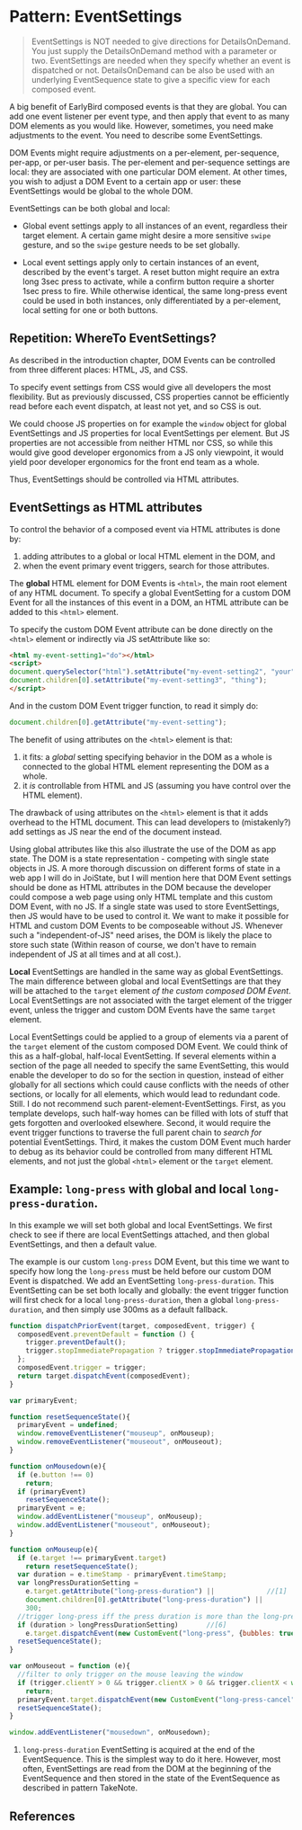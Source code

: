 # Pattern: EventSettings

> EventSettings is NOT needed to give directions for DetailsOnDemand. 
> You just supply the DetailsOnDemand method with a parameter or two.
> EventSettings are needed when they specify whether an event is dispatched or not.
> DetailsOnDemand can be also be used with an underlying EventSequence state to give a 
> specific view for each composed event.

A big benefit of EarlyBird composed events is that they are global. You can add one event listener per
event type, and then apply that event to as many DOM elements as you would like.
However, sometimes, you need make adjustments to the event. You need to describe some EventSettings.

DOM Events might require adjustments on a per-element, per-sequence, per-app, or per-user basis.
The per-element and per-sequence settings are local: they are associated with one particular DOM element.
At other times, you wish to adjust a DOM Event to a certain app or user: these EventSettings would
be global to the whole DOM.

EventSettings can be both global and local:
 
 * Global event settings apply to all instances of an event, regardless their target element.
   A certain game might desire a more sensitive `swipe` gesture, and so the `swipe` gesture 
   needs to be set globally. 
   
 * Local event settings apply only to certain instances of an event, described by the event's target.
   A reset button might require an extra long 3sec press to activate, 
   while a confirm button require a shorter 1sec press to fire.
   While otherwise identical, the same long-press event could be used in both instances, 
   only differentiated by a per-element, local setting for one or both buttons.
   
## Repetition: WhereTo EventSettings?

As described in the introduction chapter, DOM Events can be controlled from three different places:
HTML, JS, and CSS. 

To specify event settings from CSS would give all developers the most flexibility. 
But as previously discussed, CSS properties cannot be efficiently read before each event dispatch, 
at least not yet, and so CSS is out.

We could choose JS properties on for example the `window` object for global EventSettings and JS 
properties for local EventSettings per element. But JS properties are not accessible from neither
HTML nor CSS, so while this would give good developer ergonomics from a JS only viewpoint, 
it would yield poor developer ergonomics for the front end team as a whole.

Thus, EventSettings should be controlled via HTML attributes.  

## EventSettings as HTML attributes

To control the behavior of a composed event via HTML attributes is done by:
1. adding attributes to a global or local HTML element in the DOM, and 
2. when the event primary event triggers, search for those attributes.

The **global** HTML element for DOM Events is `<html>`, the main root element of any HTML document. 
To specify a global EventSetting for a custom DOM Event for all the instances of this event in a DOM,
an HTML attribute can be added to this `<html>` element.

To specify the custom DOM Event attribute can be done directly on the `<html>` element or indirectly
via JS setAttribute like so:
```html
<html my-event-setting1="do"></html>
<script>
document.querySelector("html").setAttribute("my-event-setting2", "your");
document.children[0].setAttribute("my-event-setting3", "thing");
</script>
```

And in the custom DOM Event trigger function, to read it simply do:

```javascript
document.children[0].getAttribute("my-event-setting");
```

The benefit of using attributes on the `<html>` element is that:
1. it fits: a *global* setting specifying behavior in the DOM as a whole is connected to 
   the global HTML element representing the DOM as a whole.
2. it *is* controllable from HTML and JS (assuming you have control over the HTML element).

The drawback of using attributes on the `<html>` element is that it adds overhead to the HTML document.
This can lead developers to (mistakenly?) add settings as JS near the end of the document instead.

Using global attributes like this also illustrate the use of the DOM as app state.
The DOM is a state representation - competing with single state objects in JS.
A more thorough discussion on different forms of state in a web app I will do in JoiState,
but I will mention here that DOM Event settings should be done as HTML attributes in the DOM because
the developer could compose a web page using only HTML template and this custom DOM Event, with no JS.
If a single state was used to store EventSettings, then JS would have to be used to control it.
We want to make it possible for HTML and custom DOM Events to be composeable without JS.
Whenever such a "independent-of-JS" need arises, the DOM is likely the place to store such state
(Within reason of course, we don't have to remain independent of JS at all times and at all cost.).

**Local** EventSettings are handled in the same way as global EventSettings. The main difference between 
global and local EventSettings are that they will be attached to the `target` element *of the custom 
composed DOM Event*. Local EventSettings are not associated with the target element of the trigger event, 
unless the trigger and custom DOM Events have the same `target` element. 

Local EventSettings could be applied to a group of elements via a parent of the `target` element 
of the custom composed DOM Event. We could think of this as a half-global, half-local EventSetting.
If several elements within a section of the page all needed to specify the same EventSetting, 
this would enable the developer to do so for the section in question, instead of either globally for 
all sections which could cause conflicts with the needs of other sections, or locally for all elements,
which would lead to redundant code.
Still. I do not recommend such parent-element-EventSettings. First, as you template develops, 
such half-way homes can be filled with lots of stuff that gets forgotten and overlooked elsewhere. 
Second, it would require the event trigger functions to traverse the full parent chain to *search for* 
potential EventSettings. Third, it makes the custom DOM Event much harder to debug as its behavior could
be controlled from many different HTML elements, and not just the global `<html>` element or the `target`
element.

## Example: `long-press` with global and local `long-press-duration`.

In this example we will set both global and local EventSettings.
We first check to see if there are local EventSettings attached, and then global EventSettings, and 
then a default value.

The example is our custom `long-press` DOM Event, but this time we want to specify how long the
`long-press` must be held before our custom DOM Event is dispatched. We add an EventSetting 
`long-press-duration`. This EventSetting can be set both locally and globally: the event trigger function
will first check for a local `long-press-duration`, then a global `long-press-duration`, and then
simply use 300ms as a default fallback. 

```javascript
function dispatchPriorEvent(target, composedEvent, trigger) {
  composedEvent.preventDefault = function () {
    trigger.preventDefault();
    trigger.stopImmediatePropagation ? trigger.stopImmediatePropagation() : trigger.stopPropagation();
  };
  composedEvent.trigger = trigger;
  return target.dispatchEvent(composedEvent);
}

var primaryEvent;

function resetSequenceState(){
  primaryEvent = undefined;                                    
  window.removeEventListener("mouseup", onMouseup);            
  window.removeEventListener("mouseout", onMouseout);          
}

function onMousedown(e){                                       
  if (e.button !== 0)                                    
    return;
  if (primaryEvent)                                            
    resetSequenceState(); 
  primaryEvent = e;                                            
  window.addEventListener("mouseup", onMouseup);               
  window.addEventListener("mouseout", onMouseout);             
}

function onMouseup(e){                                         
  if (e.target !== primaryEvent.target)
    return resetSequenceState();
  var duration = e.timeStamp - primaryEvent.timeStamp;
  var longPressDurationSetting = 
    e.target.getAttribute("long-press-duration") ||             //[1]
    document.children[0].getAttribute("long-press-duration") ||
    300;
  //trigger long-press iff the press duration is more than the long-press-duration EventSetting
  if (duration > longPressDurationSetting)       //[6]
    e.target.dispatchEvent(new CustomEvent("long-press", {bubbles: true, composed: true, detail: duration}));
  resetSequenceState();                                         
}

var onMouseout = function (e){                                  
  //filter to only trigger on the mouse leaving the window
  if (trigger.clientY > 0 && trigger.clientX > 0 && trigger.clientX < window.innerWidth && trigger.clientY < window.innerHeight)
    return;                                                     
  primaryEvent.target.dispatchEvent(new CustomEvent("long-press-cancel", {bubbles: true, composed: true}));
  resetSequenceState();                                         
}

window.addEventListener("mousedown", onMousedown);              
```

1. `long-press-duration` EventSetting is acquired at the end of the EventSequence. This is the simplest
   way to do it here. However, most often, EventSettings are read from the DOM at the beginning of the 
   EventSequence and then stored in the state of the EventSequence as described in pattern TakeNote.

## References
